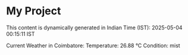 # My Project

This content is dynamically generated in Indian Time (IST): 2025-05-04 00:15:11 IST


Current Weather in Coimbatore:
Temperature: 26.88 °C
Condition: mist
